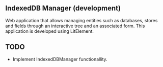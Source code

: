 ## IndexedDB Manager (development)

Web application that allows managing entities such as databases, stores and fields through an interactive tree and an associated form. This application is developed using LitElement.

## TODO

- Implement IndexedDBManager functionallity.
